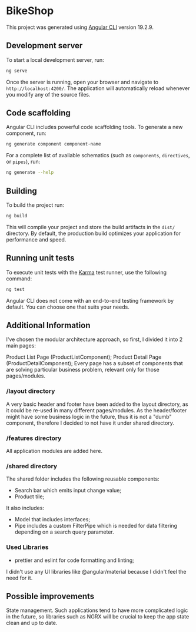 # BikeShop

This project was generated using [Angular CLI](https://github.com/angular/angular-cli) version 19.2.9.

## Development server

To start a local development server, run:

```bash
ng serve
```

Once the server is running, open your browser and navigate to `http://localhost:4200/`. The application will automatically reload whenever you modify any of the source files.

## Code scaffolding

Angular CLI includes powerful code scaffolding tools. To generate a new component, run:

```bash
ng generate component component-name
```

For a complete list of available schematics (such as `components`, `directives`, or `pipes`), run:

```bash
ng generate --help
```

## Building

To build the project run:

```bash
ng build
```

This will compile your project and store the build artifacts in the `dist/` directory. By default, the production build optimizes your application for performance and speed.

## Running unit tests

To execute unit tests with the [Karma](https://karma-runner.github.io) test runner, use the following command:

```bash
ng test
```

Angular CLI does not come with an end-to-end testing framework by default. You can choose one that suits your needs.

## Additional Information

I've chosen the modular architecture approach, so first, I divided it into 2 main pages:

Product List Page (ProductListComponent);
Product Detail Page (ProductDetailComponent);
Every page has a subset of components that are solving particular business problem, relevant only for those pages/modules.

### /layout directory

A very basic header and footer have been added to the layout directory, as it could be re-used in many different pages/modules. As the header/footer might have some business logic in the future, thus it is not a "dumb" component, therefore I decided to not have it under shared directory.

### /features directory

All application modules are added here.

### /shared directory

The shared folder includes the following reusable components:

- Search bar which emits input change value;
- Product tile;

It also includes:

- Model that includes interfaces;
- Pipe includes a custom FilterPipe which is needed for data filtering depending on a search query parameter.

### Used Libraries

- prettier and eslint for code formatting and linting;

I didn't use any UI libraries like @angular/material because I didn't feel the need for it.

## Possible improvements

State management. Such applications tend to have more complicated logic in the future, so libraries such as NGRX will be crucial to keep the app state clean and up to date.
